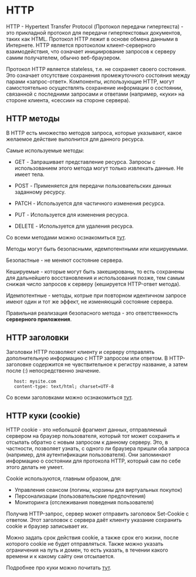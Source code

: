# HTTP

HTTP - Hypertext Transfer Protocol (Протокол передачи гипертекста) - это прикладной протокол для передачи гипертекстовых документов, таких как HTML. Протокол HTTP лежит в основе обмена данными в Интернете. HTTP является протоколом клиент-серверного взаимодействия, что означает инициирование запросов к серверу самим получателем, обычно веб-браузером.

Протокол HTTP является stateless, т.е. не сохраняет своего состояния. Это означает отсутствие сохранения промежуточного состояния между парами «запрос-ответ». Компоненты, использующие HTTP, могут самостоятельно осуществлять сохранение информации о состоянии, связанной с последними запросами и ответами (например, «куки» на стороне клиента, «сессии» на стороне сервера).

## HTTP методы

В HTTP есть множество методов запроса, которые указывают, какое желаемое действие выполнится для данного ресурса.

Самые используемые методы:

* GET - Запрашивает представление ресурса. Запросы с использованием этого метода могут только извлекать данные. Не имеет тела.  

* POST - Применяется для передачи пользовательских данных заданному ресурсу.  

* PATCH - Используется для частичного изменения ресурса.  

* PUT - Используется для изменения ресурса.  

* DELETE - Используется для удаления ресурса.  

Со всеми методами можно осзнакомиться [тут](https://developer.mozilla.org/ru/docs/Web/HTTP/Methods).

Методы могут быть безопасными, идемпотентными или кешируемыми.

Безопастные - не меняют состояние сервера.

Кешируемые - которые могут быть закешированы, то есть сохранены для дальнейшего восстановления и использования позже, тем самым снижая число запросов к серверу (кешируется HTTP-ответ метода).

Идемпотентные - методы, котрые при повторном идентичном запросе имеют один и тот же эффект, не изменяющий состояние сервера.

Правильная реализация безопасного метода - это ответственность **серверного приложения**.

## HTTP заголовки

Заголовки HTTP позволяют клиенту и серверу отправлять дополнительную информацию с HTTP запросом или ответом. В HTTP-заголовке содержится не чувствительное к регистру название, а затем после (:) непосредственно значение.

```
   host: mysite.com
   content-type: text/html; charset=UTF-8
``` 

Со всеми заголовками можно осзнакомиться [тут](https://developer.mozilla.org/ru/docs/Web/HTTP/Headers).

## HTTP куки (cookie)

HTTP cookie - это небольшой фрагмент данных, отправляемый сервером на браузер пользователя, который тот может сохранить и отсылать обратно с новым запросом к данному серверу. Это, в частности, позволяет узнать, с одного ли браузера пришли оба запроса (например, для аутентификации пользователя). Они запоминают информацию о состоянии для протокола HTTP, который сам по себе этого делать не умеет.

Cookie используются, главным образом, для:

* Управления сеансом (логины, корзины для виртуальных покупок)
* Персонализации (пользовательские предпочтения)
* Мониторинга (отслеживания поведения пользователя)

Получив HTTP-запрос, сервер может отправить заголовок Set-Cookie с ответом. Этот заголовок с сервера даёт клиенту указание сохранить cookie и браузер записывает их.

Можно задать срок действия cookie, а также срок его жизни, после которого cookie не будет отправляться. Также можно указать ограничения на путь и домен, то есть указать, в течении какого времени и к какому сайту они отсылается.

Подробнее про куки можно почитать [тут](https://developer.mozilla.org/ru/docs/Web/HTTP/Cookies).